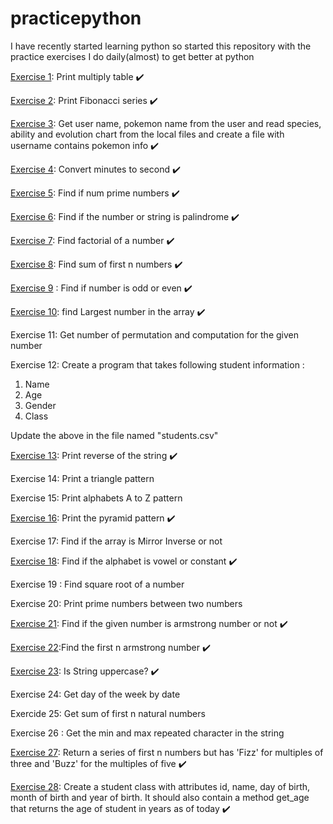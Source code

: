 # practicepython

I have recently started learning python so started this repository with the practice exercises I do daily(almost) to get better at python

[Exercise 1](./exercises/one.py): Print multiply table :heavy_check_mark:

[Exercise 2](./exercises/two.py): Print Fibonacci series :heavy_check_mark:

[Exercise 3](./exercises/three.py): Get user name, pokemon name from the user and read species, ability and evolution chart from the local files and create a file with username contains pokemon info :heavy_check_mark:

[Exercise 4](./exercises/four.py): Convert minutes to second :heavy_check_mark:

[Exercise 5](./exercises/five.py): Find if num prime numbers :heavy_check_mark:

[Exercise 6](./exercises/six.py): Find if the number or string is palindrome :heavy_check_mark:

[Exercise 7](./exercises/seven.py): Find factorial of a number :heavy_check_mark:

[Exercise 8](./exercises/eight.py): Find sum of first n numbers :heavy_check_mark:

[Exercise 9](./exercises/nine.py) : Find if number is odd or even :heavy_check_mark:

[Exercise 10](./exercises/ten.py): find Largest number in the array :heavy_check_mark:

Exercise 11: Get number of permutation and computation for the given number

Exercise 12: Create a program that takes following student information :

1. Name
2. Age
3. Gender
4. Class

Update the above in the file named "students.csv"

[Exercise 13](./exercises/thirteen.py): Print reverse of the string :heavy_check_mark:

Exercise 14: Print a triangle pattern

Exercise 15: Print alphabets A to Z pattern

[Exercise 16](./exercises/sixteen.py): Print the pyramid pattern :heavy_check_mark:

Exercise 17: Find if the array is Mirror Inverse or not

[Exercise 18](./exercises/eighteen.py): Find if the alphabet is vowel or constant :heavy_check_mark:

Exercise 19 : Find square root of a number 

Exercise 20: Print prime numbers between two numbers

[Exercise 21](./exercises/twenty_two.py): Find if the given number is armstrong number or not :heavy_check_mark:

[Exercise 22](./exercises/twenty_three.py):Find the first n armstrong number :heavy_check_mark:

[Exercise 23](./exercises/twenty_three.py): Is String uppercase? :heavy_check_mark:

Exercise 24: Get day of the week by date

Exercide 25: Get sum of first n natural numbers

Exercise 26 : Get the min and max repeated character in the string

[Exercise 27](./exercises/twentyseven.py): Return a series of first n numbers but has 'Fizz' for multiples of three and 'Buzz' for the multiples of five :heavy_check_mark:

[Exercise 28](./exercises/twenty_eigth.py): Create a student class with attributes id, name, day of birth, month of birth and year of birth. It should also contain a method get_age that returns the age of student in years as of today :heavy_check_mark: